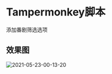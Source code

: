 # Tampermonkey脚本
添加番剧筛选选项

## 效果图
![2021-05-23-00-13-20](https://i.loli.net/2021/05/23/UQTScf4sdCXEI2g.png?x-oss-process=style/md)